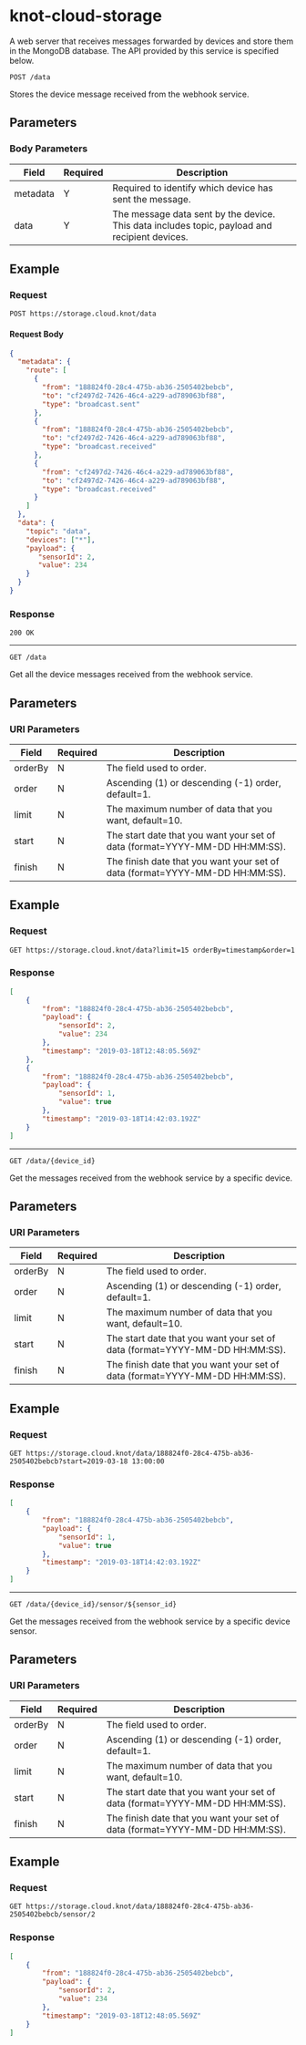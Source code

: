 # knot-cloud-storage

A web server that receives messages forwarded by devices and store them in the MongoDB database. The API provided by this service is specified below.

    POST /data

Stores the device message received from the webhook service.

## Parameters
### Body Parameters

Field | Required | Description
--- | --- | ---
metadata | Y | Required to identify which device has sent the message.
data | Y | The message data sent by the device. This data includes topic, payload and recipient devices.

## Example
### Request

    POST https://storage.cloud.knot/data

#### Request Body
```json
{
  "metadata": {
    "route": [
      {
        "from": "188824f0-28c4-475b-ab36-2505402bebcb",
        "to": "cf2497d2-7426-46c4-a229-ad789063bf88",
        "type": "broadcast.sent"
      },
      {
        "from": "188824f0-28c4-475b-ab36-2505402bebcb",
        "to": "cf2497d2-7426-46c4-a229-ad789063bf88",
        "type": "broadcast.received"
      },
      {
        "from": "cf2497d2-7426-46c4-a229-ad789063bf88",
        "to": "cf2497d2-7426-46c4-a229-ad789063bf88",
        "type": "broadcast.received"
      }
    ]
  },
  "data": {
    "topic": "data",
    "devices": ["*"],
    "payload": {
       "sensorId": 2,
       "value": 234
    }
  }
}
```

### Response
    200 OK

---

    GET /data

Get all the device messages received from the webhook service.

## Parameters
### URI Parameters
Field | Required | Description
--- | --- | ---
orderBy | N | The field used to order.
order | N | Ascending (1) or descending (-1) order, default=1.
limit | N | The maximum number of data that you want, default=10.
start | N | The start date that you want your set of data (format=YYYY-MM-DD HH:MM:SS).
finish | N | The finish date that you want your set of data (format=YYYY-MM-DD HH:MM:SS).

## Example
### Request

    GET https://storage.cloud.knot/data?limit=15 orderBy=timestamp&order=1

### Response
```json
[
    {
        "from": "188824f0-28c4-475b-ab36-2505402bebcb",
        "payload": {
            "sensorId": 2,
            "value": 234
        },
        "timestamp": "2019-03-18T12:48:05.569Z"
    },
    {
        "from": "188824f0-28c4-475b-ab36-2505402bebcb",
        "payload": {
            "sensorId": 1,
            "value": true
        },
        "timestamp": "2019-03-18T14:42:03.192Z"
    }
]
```

---

    GET /data/{device_id}

Get the messages received from the webhook service by a specific device.

## Parameters
### URI Parameters
Field | Required | Description
--- | --- | ---
orderBy | N | The field used to order.
order | N | Ascending (1) or descending (-1) order, default=1.
limit | N | The maximum number of data that you want, default=10.
start | N | The start date that you want your set of data (format=YYYY-MM-DD HH:MM:SS).
finish | N | The finish date that you want your set of data (format=YYYY-MM-DD HH:MM:SS).

## Example
### Request

    GET https://storage.cloud.knot/data/188824f0-28c4-475b-ab36-2505402bebcb?start=2019-03-18 13:00:00

### Response
```json
[
    {
        "from": "188824f0-28c4-475b-ab36-2505402bebcb",
        "payload": {
            "sensorId": 1,
            "value": true
        },
        "timestamp": "2019-03-18T14:42:03.192Z"
    }
]
```

---

    GET /data/{device_id}/sensor/${sensor_id}

Get the messages received from the webhook service by a specific device sensor.

## Parameters
### URI Parameters
Field | Required | Description
--- | --- | ---
orderBy | N | The field used to order.
order | N | Ascending (1) or descending (-1) order, default=1.
limit | N | The maximum number of data that you want, default=10.
start | N | The start date that you want your set of data (format=YYYY-MM-DD HH:MM:SS).
finish | N | The finish date that you want your set of data (format=YYYY-MM-DD HH:MM:SS).

## Example
### Request

    GET https://storage.cloud.knot/data/188824f0-28c4-475b-ab36-2505402bebcb/sensor/2

### Response
```json
[
    {
        "from": "188824f0-28c4-475b-ab36-2505402bebcb",
        "payload": {
            "sensorId": 2,
            "value": 234
        },
        "timestamp": "2019-03-18T12:48:05.569Z"
    }
]
```
